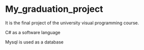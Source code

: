 # My_graduation_project

It is the final project of the university visual programming course.

C# as a software language

Mysql is used as a database

